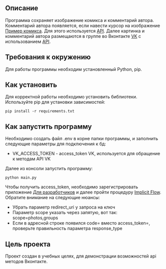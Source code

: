 ## Описание

Программа сохраняет изображение комикса и комментарий автора. Комментарий автора появляется, если навести курсор на изображение [Пример комикса](https://xkcd.com/353/). Для этого используется [API](https://xkcd.com/json.html). Далее картинка и комментарий автора размещаются в группе во Вконтакте [VK](https://vk.com/) с использованием [API](https://dev.vk.com/reference).

## Требования к окружению

Для работы программы необходим установленный Python, pip.


## Как установить

Для корректной работы необходимо установить библиотеки.
Используйте pip для установки зависимостей:

```
pip install -r requirements.txt
```

## Как запустить программу

Необходимо создать файл .env в корне папки программы, и заполнить следующие параметры для подключения к бд:

- VK_ACCESS_TOKEN - access_token VK, используется для обращение к методам API VK

Далее из консоли запустить программу:

```
python main.py
```

Чтобы получить access_token, необходимо зарегистрировать приложение [Для разработчиков](https://dev.vk.com/) и далее пройти процедуру [Implicit Flow](https://dev.vk.com/api/access-token/implicit-flow-user). Обратите внимание на следующие нюансы:

- Убрать параметр redirect_uri у запроса на ключ
- Параметр scope указать через запятую, вот так: scope=photos,groups
- Если в адресной строке появился code= вместо access_token=, проверьте правильность параметра response_type

## Цель проекта

Проект создан в учебных целях, для демонстрации возможностей api методов Вконтакте.

